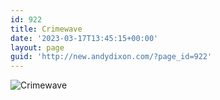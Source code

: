 ```yaml
---
id: 922
title: Crimewave
date: '2023-03-17T13:45:15+00:00'
layout: page
guid: 'http://new.andydixon.com/?page_id=922'
---
```


![Crimewave](https://i0.wp.com/assets.g8x2.ldn.idrivee2-23.com/posters/Crimewave%2001.jpg?w=1200&ssl=1 "Crimewave")